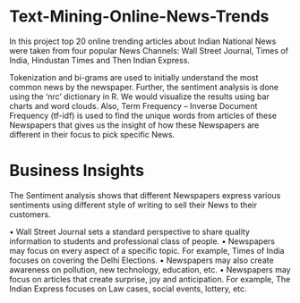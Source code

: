 # Text-Mining-Online-News-Trends

In this project top 20 online trending articles about Indian National News were taken from four popular News Channels: Wall Street Journal, Times of India, Hindustan Times and Then Indian Express.

Tokenization and bi-grams are used to initially understand the most common news by the newspaper. Further, the sentiment analysis is done using the ‘nrc’ dictionary in R. We would visualize the results using bar charts and word clouds. Also, Term Frequency – Inverse Document Frequency (tf-idf) is used to find the unique words from articles of these Newspapers that gives us the insight of how these Newspapers are different in their focus to pick specific News.

# Business Insights

The Sentiment analysis shows that different Newspapers express various sentiments using different style of writing to sell their News to their customers.

• Wall Street Journal sets a standard perspective to share quality information to students and professional class of people.
• Newspapers may focus on every aspect of a specific topic. For example, Times of India focuses on covering the Delhi Elections.
• Newspapers may also create awareness on pollution, new technology, education, etc.
• Newspapers may focus on articles that create surprise, joy and anticipation. For example, The Indian Express focuses on Law cases, social events, lottery, etc.
